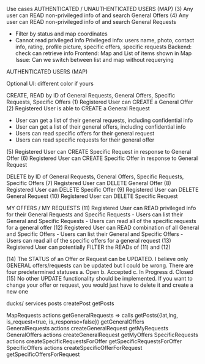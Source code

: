 
Use cases
AUTHENTICATED / UNAUTHENTICATED USERS (MAP)
(3)  Any user can READ non-privileged info of and search General Offers 
(4)  Any user can READ non-privileged info of and search General Requests
- Filter by status and map coordinates
- Cannot read privileged info
Privileged info: users name, photo, contact info, rating, profile picture, specific offers, specific requests
Backend: check can retrieve info
Frontend: Map and List of items shown in Map
Issue: Can we switch between list and map without requerying

AUTHENTICATED USERS (MAP)

Optional UI: different color if yours


CREATE, READ by ID of General Requests, General Offers, Specific Requests, Specific Offers
(1)  Registered User can CREATE a General Offer
(2)  Registered User is able to CREATE a General Request
- User can get a list of their general requests, including confidential info
- User can get a list of their general offers, including confidential info
- Users can read specific offers for their general request
- Users can read specific requests for their general offer

(5)  Registered User can CREATE Specific Request in response to General Offer
(6)  Registered User can CREATE Specific Offer in response to General Request


DELETE by ID of General Requests, General Offers, Specific Requests, Specific Offers
(7)  Registered User can DELETE General Offer
(8)  Registered User can DELETE Specific Offer
(9)  Registered User can DELETE General Request
(10)  Registered User can DELETE Specific Request

MY OFFERS / MY REQUESTS
(11)  Registered User can READ privileged info for their General Requests and Specific Requests
      - Users can list their General and Specific Requests
      - Users can read all of the specific requests for a general offer
(12)  Registered User can READ combination of all General and Specific Offers
      - Users can list their General and Specific Offers
     - Users can read all of the specific offers for a general request
(13) Registered User can potentially FILTER the READs of (11) and (12)


(14)  The STATUS of an Offer or Request  can be UPDATED. I believe only GENERAL offers/requests can be updated but I could be wrong. There are four predetermined statuses
   a.      Open
   b.     Accepted
   c.      In Progress
   d.     Closed
(15) No other UPDATE functionality should be implemented.   If you want to change your offer or request, you would just have to delete it and create a new one

ducks/
services
   posts
     createPost
     getPosts

MapRequests
   actions
     getGeneralRequests => calls getPosts({lat,lng, is_request=true, is_response=false})
     getGeneralOffers   
GeneralRequests
   actions
     createGeneralRequest
     getMyRequests
GeneralOffers
   actions
     createGeneralRequest
     getMyOffers
SpecificRequests
   actions
      createSpecificRequestsForOffer
      getSpecificRequestsForOffer
SpecificOffers
   actions
      createSpecificOfferForRequest
      getSpecificOffersForRequest





















